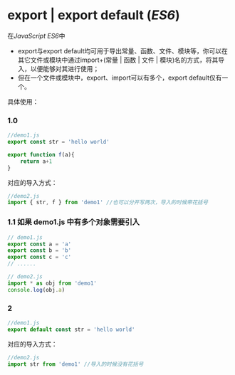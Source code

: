 # export | export default (*ES6*)

在*JavaScript ES6*中
- export与export default均可用于导出常量、函数、文件、模块等，你可以在其它文件或模块中通过import+(常量 | 函数 | 文件 | 模块)名的方式，将其导入，以便能够对其进行使用；
- 但在一个文件或模块中，export、import可以有多个，export default仅有一个。

具体使用： 

### 1.0
``` javascript
//demo1.js
export const str = 'hello world'

export function f(a){
    return a+1
}
```

对应的导入方式：

``` javascript
//demo2.js
import { str, f } from 'demo1' //也可以分开写两次，导入的时候带花括号
```

### 1.1 如果 demo1.js 中有多个对象需要引入
``` javascript
// demo1.js
export const a = 'a'
export const b = 'b'
export const c = 'c'
// ......

// demo2.js
import * as obj from 'demo1'
console.log(obj.a)
```

### 2
``` javascript
//demo1.js
export default const str = 'hello world'
```

对应的导入方式：

``` javascript
//demo2.js
import str from 'demo1' //导入的时候没有花括号
```